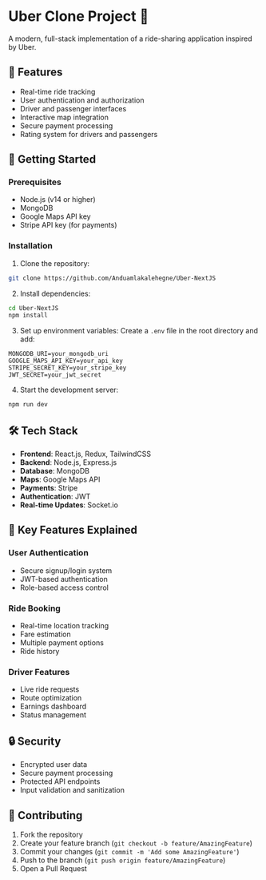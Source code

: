 # Uber Clone Project 🚗

A modern, full-stack implementation of a ride-sharing application inspired by Uber.

## 🌟 Features

- Real-time ride tracking
- User authentication and authorization
- Driver and passenger interfaces
- Interactive map integration
- Secure payment processing
- Rating system for drivers and passengers

## 🚀 Getting Started

### Prerequisites

- Node.js (v14 or higher)
- MongoDB
- Google Maps API key
- Stripe API key (for payments)

### Installation

1. Clone the repository:
```bash
git clone https://github.com/Anduamlakalehegne/Uber-NextJS
```

2. Install dependencies:
```bash
cd Uber-NextJS
npm install
```

3. Set up environment variables:
Create a `.env` file in the root directory and add:
```env
MONGODB_URI=your_mongodb_uri
GOOGLE_MAPS_API_KEY=your_api_key
STRIPE_SECRET_KEY=your_stripe_key
JWT_SECRET=your_jwt_secret
```

4. Start the development server:
```bash
npm run dev
```

## 🛠️ Tech Stack

- **Frontend**: React.js, Redux, TailwindCSS
- **Backend**: Node.js, Express.js
- **Database**: MongoDB
- **Maps**: Google Maps API
- **Payments**: Stripe
- **Authentication**: JWT
- **Real-time Updates**: Socket.io

## 📱 Key Features Explained

### User Authentication
- Secure signup/login system
- JWT-based authentication
- Role-based access control

### Ride Booking
- Real-time location tracking
- Fare estimation
- Multiple payment options
- Ride history

### Driver Features
- Live ride requests
- Route optimization
- Earnings dashboard
- Status management

## 🔒 Security

- Encrypted user data
- Secure payment processing
- Protected API endpoints
- Input validation and sanitization

## 🤝 Contributing

1. Fork the repository
2. Create your feature branch (`git checkout -b feature/AmazingFeature`)
3. Commit your changes (`git commit -m 'Add some AmazingFeature'`)
4. Push to the branch (`git push origin feature/AmazingFeature`)
5. Open a Pull Request






